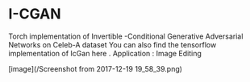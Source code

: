 # I-CGAN
Torch implementation of Invertible -Conditional Generative Adversarial Networks on Celeb-A dataset
You can also find the tensorflow implementation of IcGan here .
Application : Image Editing 

[image](/Screenshot from 2017-12-19 19_58_39.png)
